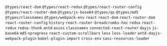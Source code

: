 `@types/react-dom`
`@types/react-redux`
`@types/react-router-config`
`@types/react-router-dom`
`@types/js-base64`
`@types/qs`
`@types/md5`
`@types/classnames`
`@types/webpack-env`
`react`
`react-dom`
`react-router-dom`
`react-router-config`
`history`
`react-router-breadcrumbs-hoc`
`redux`
`react-redux`
`redux-thunk`
`antd`
`axios`
`classnames`
`connected-react-router`
`dayjs`
`js-base64`
`md5`
`nprogress`
`react-custom-scrollbars`
`less`
`less-loader`
`antd-dayjs-webpack-plugin`
`babel-plugin-import`
`cross-env`
`sass-resources-loader`